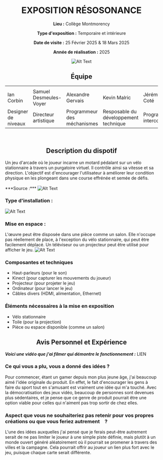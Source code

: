 <h1 align="center">EXPOSITION RÉSOSONANCE</h1>

<div align=center>
  
**Lieu :** Collège Montmorency
<br>
  
**Type d'exposition :** Temporaire et intérieure
<br>
  
**Date de visite :** 25 Février 2025 & 18 Mars 2025

**Année de réalisation :** 2025
</div>


<div align="center">
<img src="https://github.com/MrPoutineQc/H25_V11_inspirations_ZACKARYWARREN/blob/main/projet_finissant/medias/c0ndu8_logo.png" alt="Alt Text">
</div>

<h2 align="center"">Équipe</h2>
<table align="center">
  <tr>
    <td><img src=""></td>
    <td><img src=""></td>
    <td><img src=""></td>
    <td><img src=""></td>
    <td><img src=""></td>
  </tr>
  <tr>
    <td>Ian Corbin</td>
    <td>Samuel Desmeules-Voyer</td>
    <td>Alexandre Gervais</td>
    <td>Kevin Malric</td>
    <td>Jérémy Roy-Coté</td>
  </tr>
    <tr>
    <td>Designer de niveaux</td>
    <td>Directeur artistique</td>
    <td>Programmeur des méchanismes</td>
    <td>Resposable du développement technique</td>
    <td>Programmeur interconnectivité</td>
  </tr>
</table>
<br>


<h2 align="center">Description du dispotif</h2>
Un jeu d'arcade où le joueur incarne un motard pédalant sur un vélo stationnaire à travers un purgatoire virtuel. Il contrôle ainsi sa vitesse et sa direction. L'objectif est d'encourager l'utilisateur à améliorer leur condition physique en les plongeant dans une course effrénée et semée de défis. 
<br>
<br>
***Source :*** 

<img src="" alt="Alt Text">

### Type d'installation : 
<img src="" alt="Alt Text">

### Mise en espace :
L'œuvre peut être disposée dans une pièce comme un salon. Elle n'occupe pas réellement de place, à l'exception du vélo stationnaire, qui peut être facilement déplacé. Un téléviseur ou un projecteur peut être utilisé pour afficher le jeu.
<img src="" alt="Alt Text">


<h3>Composantes et techniques</h3>
<ul>
    <li>Haut-parleurs (pour le son)</li>
    <li>Kinect (pour capturer les mouvements du joueur)</li>
    <li>Projecteur (pour projeter le jeu)</li>
    <li>Ordinateur (pour lancer le jeu)</li>
    <li>Câbles divers (HDMI, alimentation, Ethernet)</li>
</ul>

<h3>Éléments nécessaires à la mise en exposition</h3>
<ul>
    <li>Vélo stationnaire</li>
    <li>Toile (pour la projection)</li>
    <li>Pièce ou espace disponible (comme un salon)</li>
</ul>




<h2 align="center">Avis Personnel et Expérience</h2>

***Voici une vidéo que j'ai filmer qui démontre le fonctionnement :*** LIEN

### Ce qui vous a plu, vous a donné des idées ?
Pour commencer, étant un gamer depuis mon plus jeune âge, j'ai beaucoup aimé l'idée originale du produit. En effet, le fait d'encourager les gens à faire du sport tout en s'amusant est vraiment une idée qui m'a touché. Avec la démocratisation des jeux vidéo, beaucoup de personnes sont devenues plus sédentaires, et je pense que ce genre de produit pourrait être une option viable pour celles qui n'aiment pas trop sortir de chez elles.

### Aspect que vous ne souhaiteriez pas retenir pour vos propres créations ou que vous feriez autrement ?
L'une des idées auxquelles j'ai pensé que je ferais peut-être autrement serait de ne pas limiter le joueur à une simple piste définie, mais plutôt à un monde ouvert généré aléatoirement où il pourrait se promener à travers des villes et la campagne. Cela pourrait offrir au joueur un lien plus fort avec le jeu, puisque chaque carte serait différente.


 
